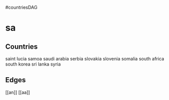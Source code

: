 #countriesDAG
# sa

## Countries
saint lucia
samoa
saudi arabia
serbia
slovakia
slovenia
somalia
south africa
south korea
sri lanka
syria

## Edges
[[an]]
[[aa]]
